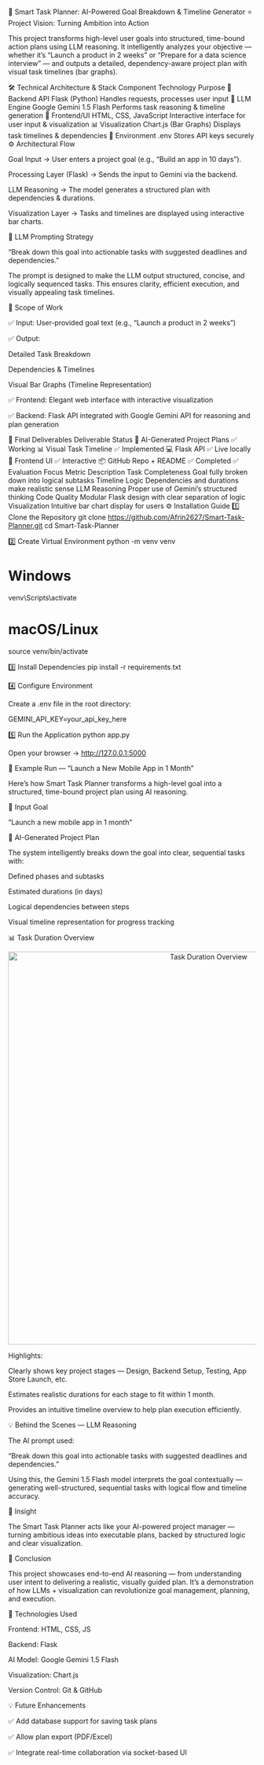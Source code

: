 🧠 Smart Task Planner: AI-Powered Goal Breakdown & Timeline Generator
⭐ Project Vision: Turning Ambition into Action

This project transforms high-level user goals into structured, time-bound action plans using LLM reasoning.
It intelligently analyzes your objective — whether it’s “Launch a product in 2 weeks” or “Prepare for a data science interview” —
and outputs a detailed, dependency-aware project plan with visual task timelines (bar graphs).

🛠️ Technical Architecture & Stack
Component	Technology	Purpose
🧩 Backend API	Flask (Python)	Handles requests, processes user input
🤖 LLM Engine	Google Gemini 1.5 Flash	Performs task reasoning & timeline generation
🎨 Frontend/UI	HTML, CSS, JavaScript	Interactive interface for user input & visualization
📊 Visualization	Chart.js (Bar Graphs)	Displays task timelines & dependencies
🔐 Environment	.env	Stores API keys securely
⚙️ Architectural Flow

Goal Input → User enters a project goal (e.g., “Build an app in 10 days”).

Processing Layer (Flask) → Sends the input to Gemini via the backend.

LLM Reasoning → The model generates a structured plan with dependencies & durations.

Visualization Layer → Tasks and timelines are displayed using interactive bar charts.

🧠 LLM Prompting Strategy

“Break down this goal into actionable tasks with suggested deadlines and dependencies.”

The prompt is designed to make the LLM output structured, concise, and logically sequenced tasks.
This ensures clarity, efficient execution, and visually appealing task timelines.

🧩 Scope of Work

✅ Input:
User-provided goal text (e.g., “Launch a product in 2 weeks”)

✅ Output:

Detailed Task Breakdown

Dependencies & Timelines

Visual Bar Graphs (Timeline Representation)

✅ Frontend:
Elegant web interface with interactive visualization

✅ Backend:
Flask API integrated with Google Gemini API for reasoning and plan generation

🚀 Final Deliverables
Deliverable	Status
🧠 AI-Generated Project Plans	✅ Working
📊 Visual Task Timeline	✅ Implemented
💻 Flask API	✅ Live locally
🎨 Frontend UI	✅ Interactive
📦 GitHub Repo + README	✅ Completed
✅ Evaluation Focus
Metric	Description
Task Completeness	Goal fully broken down into logical subtasks
Timeline Logic	Dependencies and durations make realistic sense
LLM Reasoning	Proper use of Gemini’s structured thinking
Code Quality	Modular Flask design with clear separation of logic
Visualization	Intuitive bar chart display for users
⚙️ Installation Guide
1️⃣ Clone the Repository
git clone https://github.com/Afrin2627/Smart-Task-Planner.git
cd Smart-Task-Planner

2️⃣ Create Virtual Environment
python -m venv venv
# Windows
venv\Scripts\activate
# macOS/Linux
source venv/bin/activate

3️⃣ Install Dependencies
pip install -r requirements.txt

4️⃣ Configure Environment

Create a .env file in the root directory:

GEMINI_API_KEY=your_api_key_here

5️⃣ Run the Application
python app.py


Open your browser → http://127.0.0.1:5000

🎯 Example Run — “Launch a New Mobile App in 1 Month”

Here’s how Smart Task Planner transforms a high-level goal into a structured, time-bound project plan using AI reasoning.

🧩 Input Goal

“Launch a new mobile app in 1 month”

🤖 AI-Generated Project Plan

The system intelligently breaks down the goal into clear, sequential tasks with:

Defined phases and subtasks

Estimated durations (in days)

Logical dependencies between steps

Visual timeline representation for progress tracking

📊 Task Duration Overview
<p align="center"> <img src="4565f044-60c8-416e-9ecb-8aa8917873ce.png" alt="Task Duration Overview" width="800"/> </p>

Highlights:

Clearly shows key project stages — Design, Backend Setup, Testing, App Store Launch, etc.

Estimates realistic durations for each stage to fit within 1 month.

Provides an intuitive timeline overview to help plan execution efficiently.

💡 Behind the Scenes — LLM Reasoning

The AI prompt used:

“Break down this goal into actionable tasks with suggested deadlines and dependencies.”

Using this, the Gemini 1.5 Flash model interprets the goal contextually — generating well-structured, sequential tasks with logical flow and timeline accuracy.

🧠 Insight

The Smart Task Planner acts like your AI-powered project manager — turning ambitious ideas into executable plans, backed by structured logic and clear visualization.

🏁 Conclusion

This project showcases end-to-end AI reasoning — from understanding user intent to delivering a realistic, visually guided plan.
It’s a demonstration of how LLMs + visualization can revolutionize goal management, planning, and execution.



🧰 Technologies Used

Frontend: HTML, CSS, JS

Backend: Flask

AI Model: Google Gemini 1.5 Flash

Visualization: Chart.js

Version Control: Git & GitHub


💡 Future Enhancements

✅ Add database support for saving task plans

✅ Allow plan export (PDF/Excel)

✅ Integrate real-time collaboration via socket-based UI
